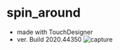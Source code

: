 # spin_around
- made with TouchDesigner
- ver. Build 2020.44350
![capture](https://github.com/tsumikiroom/spin_around/blob/main/cap4.PNG)
